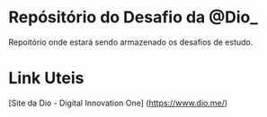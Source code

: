 # Repósitório do Desafio da @Dio_
Repoitório onde estará sendo armazenado os desafios de estudo.

# Link Uteis
[Site da Dio - Digital Innovation One] (https://www.dio.me/)
